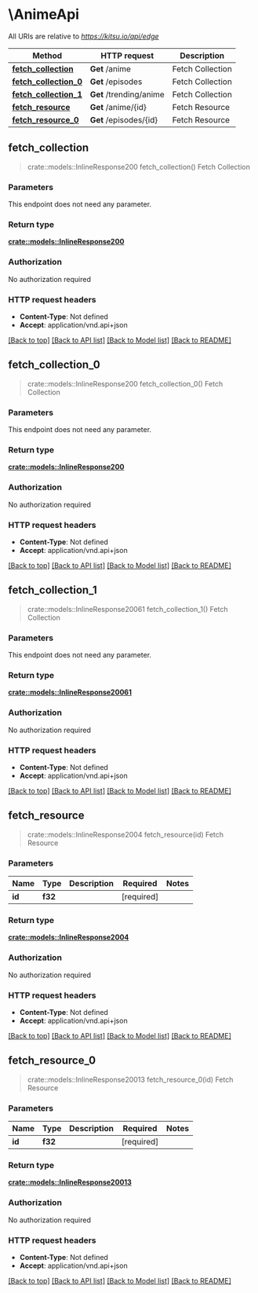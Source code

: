 # \AnimeApi

All URIs are relative to *https://kitsu.io/api/edge*

Method | HTTP request | Description
------------- | ------------- | -------------
[**fetch_collection**](AnimeApi.md#fetch_collection) | **Get** /anime | Fetch Collection
[**fetch_collection_0**](AnimeApi.md#fetch_collection_0) | **Get** /episodes | Fetch Collection
[**fetch_collection_1**](AnimeApi.md#fetch_collection_1) | **Get** /trending/anime | Fetch Collection
[**fetch_resource**](AnimeApi.md#fetch_resource) | **Get** /anime/{id} | Fetch Resource
[**fetch_resource_0**](AnimeApi.md#fetch_resource_0) | **Get** /episodes/{id} | Fetch Resource



## fetch_collection

> crate::models::InlineResponse200 fetch_collection()
Fetch Collection

### Parameters

This endpoint does not need any parameter.

### Return type

[**crate::models::InlineResponse200**](inline_response_200.md)

### Authorization

No authorization required

### HTTP request headers

- **Content-Type**: Not defined
- **Accept**: application/vnd.api+json

[[Back to top]](#) [[Back to API list]](../README.md#documentation-for-api-endpoints) [[Back to Model list]](../README.md#documentation-for-models) [[Back to README]](../README.md)


## fetch_collection_0

> crate::models::InlineResponse200 fetch_collection_0()
Fetch Collection

### Parameters

This endpoint does not need any parameter.

### Return type

[**crate::models::InlineResponse200**](inline_response_200.md)

### Authorization

No authorization required

### HTTP request headers

- **Content-Type**: Not defined
- **Accept**: application/vnd.api+json

[[Back to top]](#) [[Back to API list]](../README.md#documentation-for-api-endpoints) [[Back to Model list]](../README.md#documentation-for-models) [[Back to README]](../README.md)


## fetch_collection_1

> crate::models::InlineResponse20061 fetch_collection_1()
Fetch Collection

### Parameters

This endpoint does not need any parameter.

### Return type

[**crate::models::InlineResponse20061**](inline_response_200_61.md)

### Authorization

No authorization required

### HTTP request headers

- **Content-Type**: Not defined
- **Accept**: application/vnd.api+json

[[Back to top]](#) [[Back to API list]](../README.md#documentation-for-api-endpoints) [[Back to Model list]](../README.md#documentation-for-models) [[Back to README]](../README.md)


## fetch_resource

> crate::models::InlineResponse2004 fetch_resource(id)
Fetch Resource

### Parameters


Name | Type | Description  | Required | Notes
------------- | ------------- | ------------- | ------------- | -------------
**id** | **f32** |  | [required] |

### Return type

[**crate::models::InlineResponse2004**](inline_response_200_4.md)

### Authorization

No authorization required

### HTTP request headers

- **Content-Type**: Not defined
- **Accept**: application/vnd.api+json

[[Back to top]](#) [[Back to API list]](../README.md#documentation-for-api-endpoints) [[Back to Model list]](../README.md#documentation-for-models) [[Back to README]](../README.md)


## fetch_resource_0

> crate::models::InlineResponse20013 fetch_resource_0(id)
Fetch Resource

### Parameters


Name | Type | Description  | Required | Notes
------------- | ------------- | ------------- | ------------- | -------------
**id** | **f32** |  | [required] |

### Return type

[**crate::models::InlineResponse20013**](inline_response_200_13.md)

### Authorization

No authorization required

### HTTP request headers

- **Content-Type**: Not defined
- **Accept**: application/vnd.api+json

[[Back to top]](#) [[Back to API list]](../README.md#documentation-for-api-endpoints) [[Back to Model list]](../README.md#documentation-for-models) [[Back to README]](../README.md)

